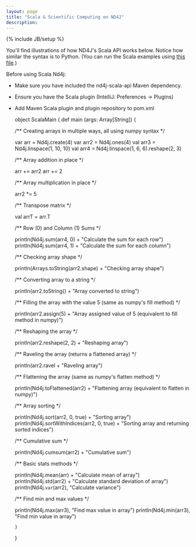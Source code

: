 ```yaml
---
layout: page
title: "Scala & Scientific Computing on ND4J"
description: 
---
```

{% include JB/setup %}

You'll find illustrations of how ND4J's Scala API works below. Notice how similar the syntax is to Python. (You can run the Scala examples using [this file](https://github.com/deeplearning4j/nd4j/blob/master/ScalaMain.scala).)

Before using Scala Nd4j: 

* Make sure you have included the nd4j-scala-api Maven dependency. 
* Ensure you have the Scala plugin (IntelliJ: Preferences -> Plugins)
* Add Maven Scala plugin and plugin repository to pom.xml


     
     object ScalaMain {
     def main (args: Array[String]) {
     
     /** Creating arrays in multiple ways, all using numpy syntax */
     
     var arr = Nd4j.create(4)
     var arr2 = Nd4j.ones(4)
     val arr3 = Nd4j.linspace(1, 10, 10)
     val arr4 = Nd4j.linspace(1, 6, 6).reshape(2, 3)
     
    /** Array addition in place */

    arr += arr2
    arr += 2
    
    /** Array multiplication in place */
    
     arr2 *= 5
     
    /** Transpose matrix */
    
    val arrT = arr.T
    
    /** Row (0) and Column (1) Sums */
    
    println(Nd4j.sum(arr4, 0) + "Calculate the sum for each row")
    println(Nd4j.sum(arr4, 1) + "Calculate the sum for each column")
    
    /** Checking array shape */
    
    println(Arrays.toString(arr2.shape) + "Checking array shape")
    
    /** Converting array to a string */
    
    println(arr2.toString() + "Array converted to string")
    
    /** Filling the array with the value 5 (same as numpy's fill method) */
    
    println(arr2.assign(5) + "Array assigned value of 5 (equivalent to fill method in numpy)")
    
    /** Reshaping the array */
    
    println(arr2.reshape(2, 2) + "Reshaping array")
    
    /** Raveling the array (returns a flattened array) */
    
    println(arr2.ravel + "Raveling array")
    
    /** Flattening the array (same as numpy's flatten method) */
    
    println(Nd4j.toFlattened(arr2) + "Flattening array (equivalent to flatten in numpy)")
    
    /** Array sorting */
    
    println(Nd4j.sort(arr2, 0, true) + "Sorting array")
    println(Nd4j.sortWithIndices(arr2, 0, true) + "Sorting array and returning sorted indices")
    
    /** Cumulative sum */
    
    println(Nd4j.cumsum(arr2) + "Cumulative sum")
    
    /** Basic stats methods */
    
    println(Nd4j.mean(arr) + "Calculate mean of array")
    println(Nd4j.std(arr2) + "Calculate standard deviation of array")
    println(Nd4j.`var`(arr2), "Calculate variance")
    
    /** Find min and max values */
    
    println(Nd4j.max(arr3), "Find max value in array")
    println(Nd4j.min(arr3), "Find min value in array")
    
      }
     }

